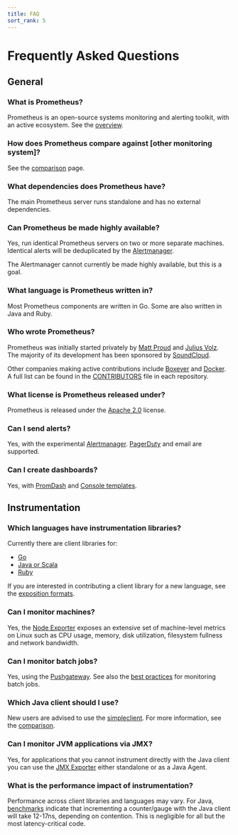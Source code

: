 ```yaml
---
title: FAQ
sort_rank: 5
---
```


# Frequently Asked Questions

## General

### What is Prometheus?
Prometheus is an open-source systems monitoring and alerting toolkit,
with an active ecosystem. See the [overview](../overview).

### How does Prometheus compare against \[other monitoring system\]?

See the [comparison](../comparison) page.

### What dependencies does Prometheus have?

The main Prometheus server runs standalone and has no external dependencies.

### Can Prometheus be made highly available?

Yes, run identical Prometheus servers on two or more separate machines.
Identical alerts will be deduplicated by the [Alertmanager](https://github.com/prometheus/alertmanager).

The Alertmanager cannot currently be made highly available, but this is a goal.

### What language is Prometheus written in?

Most Prometheus components are written in Go. Some are also written in Java and Ruby.

### Who wrote Prometheus?

Prometheus was initially started privately by
[Matt Proud](https://github.com/matttproud) and
[Julius Volz](https://github.com/juliusv). The majority of its
development has been sponsored by [SoundCloud](https://soundcloud.com).

Other companies making active contributions include [Boxever](www.boxever.com)
and [Docker](https://www.docker.com). A full list can be found in the
[CONTRIBUTORS](https://github.com/prometheus/prometheus/blob/master/CONTRIBUTORS.md)
file in each repository.

### What license is Prometheus released under?

Prometheus is released under the
[Apache 2.0](https://github.com/prometheus/prometheus/blob/master/LICENSE) license.

### Can I send alerts?

Yes, with the experimental [Alertmanager](https://github.com/prometheus/alertmanager).
[PagerDuty](https://www.pagerduty.com/) and email are supported.

### Can I create dashboards?

Yes, with [PromDash](../../visualization/promdash/) and [Console
templates](visualization/consoles/).

## Instrumentation

### Which languages have instrumentation libraries?

Currently there are client libraries for:

- [Go](https://github.com/prometheus/client_golang)
- [Java or Scala](https://github.com/prometheus/client_java)
- [Ruby](https://github.com/prometheus/client_ruby)

If you are interested in contributing a client library for a new language, see
the [exposition formats](../../instrumenting/exposition_formats/).

### Can I monitor machines?

Yes, the [Node Exporter](https://github.com/prometheus/node_exporter) exposes
an extensive set of machine-level metrics on Linux such as CPU usage, memory,
disk utilization, filesystem fullness and network bandwidth.

### Can I monitor batch jobs?

Yes, using the [Pushgateway](../../instrumenting/pushing). See also the
[best practices](../../practices/instrumentation/#batch-jobs) for monitoring batch
jobs.

### Which Java client should I use?

New users are advised to use the
[simpleclient](https://github.com/prometheus/client_java/tree/master/simpleclient).
For more information, see the [comparison](https://github.com/prometheus/client_java/wiki).

### Can I monitor JVM applications via JMX?

Yes, for applications that you cannot instrument directly with the Java client
you can use the [JMX Exporter](https://github.com/prometheus/jmx_exporter)
either standalone or as a Java Agent.

### What is the performance impact of instrumentation?

Performance across client libraries and languages may vary. For Java,
[benchmarks](https://github.com/prometheus/client_java/blob/master/benchmark/README.md)
indicate that incrementing a counter/gauge with the Java client will take
12-17ns, depending on contention. This is negligible for all but the most
latency-critical code.
